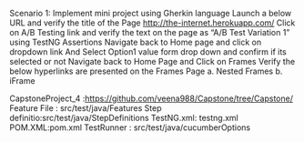 Scenario 1:
Implement mini project using Gherkin language
   Launch a below URL and verify the title of the Page http://the-internet.herokuapp.com/
   Click on A/B Testing link and verify the text on the page as “A/B Test Variation 1” using TestNG Assertions
   Navigate back to Home page and click on dropdown link
   And Select Option1 value form drop down and confirm if its selected or not
   Navigate back to Home Page and Click on Frames
   Verify the below hyperlinks are presented on the Frames Page
      a. Nested Frames
      b. iFrame 

CapstoneProject_4 :https://github.com/veena988/Capstone/tree/Capstone/
Feature File : src/test/java/Features
Step definitio:src/test/java/StepDefinitions
TestNG.xml: testng.xml
POM.XML:pom.xml
TestRunner : src/test/java/cucumberOptions
